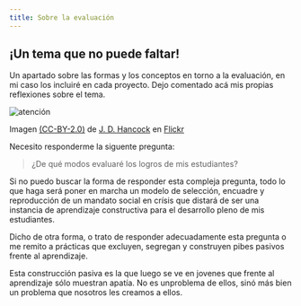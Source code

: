 ```yaml
---
title: Sobre la evaluación
---
```


## ¡Un tema que no puede faltar!

Un apartado sobre las formas y los conceptos en torno a la evaluación, en mi caso los incluiré en cada proyecto. Dejo comentado acá mis propias reflexiones sobre el tema.

![atención]({{site.baseurl}}/img/evaluacion.jpg)

Imagen [(CC-BY-2.0)](https://creativecommons.org/licenses/by/2.0/) de [J. D. Hancock](https://www.flickr.com/photos/jdhancock/3463875355) en [Flickr](http://flickr.com)

Necesito responderme la siguente pregunta:

> ¿De qué modos evaluaré los logros de mis estudiantes?

Si no puedo buscar la forma de responder esta compleja pregunta, todo lo que haga será poner en marcha un modelo de selección, encuadre y reproducción de un mandato social en crísis que distará de ser una instancia de aprendizaje constructiva para el desarrollo pleno de mis estudiantes.

Dicho de otra forma, o trato de responder adecuadamente esta pregunta o me remito a prácticas que excluyen, segregan y construyen pibes pasivos frente al aprendizaje.

Esta construcción pasiva es la que luego se ve en jovenes que frente al aprendizaje sólo muestran apatía. No es unproblema de ellos, sinó más bien un problema que nosotros les creamos a ellos.
